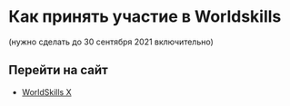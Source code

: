# Как принять участие в Worldskills
(нужно сделать до 30 сентября 2021 включительно)
## Перейти на сайт
* [WorldSkills X](https://ochm21.worldskills.moscow/)

